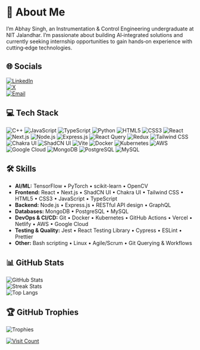 # 💫 About Me
I’m Abhay Singh, an Instrumentation & Control Engineering undergraduate at NIT Jalandhar. I’m passionate about building AI‑integrated solutions and currently seeking internship opportunities to gain hands‑on experience with cutting‑edge technologies.

## 🌐 Socials
[![LinkedIn](https://img.shields.io/badge/LinkedIn-%230077B5.svg?logo=linkedin&logoColor=white)](https://linkedin.com/in/abhay10singh)  
[![X](https://img.shields.io/badge/X-black.svg?logo=x&logoColor=white)](https://x.com/abhay10singh3i)  
[![Email](https://img.shields.io/badge/Email-D14836?logo=gmail&logoColor=white)](mailto:abhay10singh2004@gmail.com)

## 💻 Tech Stack
![C++](https://img.shields.io/badge/C++-%2300599C.svg?style=for-the-badge&logo=c%2B%2B) ![JavaScript](https://img.shields.io/badge/JavaScript-%23323330.svg?style=for-the-badge&logo=javascript&logoColor=%23F7DF1E) ![TypeScript](https://img.shields.io/badge/TypeScript-%23007ACC.svg?style=for-the-badge&logo=typescript&logoColor=white) ![Python](https://img.shields.io/badge/Python-3670A0?style=for-the-badge&logo=python&logoColor=ffdd54) ![HTML5](https://img.shields.io/badge/HTML5-%23E34F26.svg?style=for-the-badge&logo=html5&logoColor=white) ![CSS3](https://img.shields.io/badge/CSS3-%231572B6.svg?style=for-the-badge&logo=css3&logoColor=white) ![React](https://img.shields.io/badge/React-%2320232a.svg?style=for-the-badge&logo=react&logoColor=%2361DAFB) ![Next.js](https://img.shields.io/badge/Next.js-black.svg?style=for-the-badge&logo=next.js&logoColor=white) ![Node.js](https://img.shields.io/badge/Node.js-6DA55F.svg?style=for-the-badge&logo=node.js&logoColor=white) ![Express.js](https://img.shields.io/badge/Express.js-%23404d59.svg?style=for-the-badge&logo=express&logoColor=%2361DAFB) ![React Query](https://img.shields.io/badge/React%20Query-FF4154.svg?style=for-the-badge&logo=react-query&logoColor=white) ![Redux](https://img.shields.io/badge/Redux-%23593d88.svg?style=for-the-badge&logo=redux&logoColor=white) ![Tailwind CSS](https://img.shields.io/badge/Tailwind%20CSS-%2338B2AC.svg?style=for-the-badge&logo=tailwind-css&logoColor=white) ![Chakra UI](https://img.shields.io/badge/Chakra-4ED1C5.svg?style=for-the-badge&logo=chakraui&logoColor=white) ![ShadCN UI](https://img.shields.io/badge/ShadCN-000000.svg?style=for-the-badge&logo=shadcn) ![Vite](https://img.shields.io/badge/Vite-%23646CFF.svg?style=for-the-badge&logo=vite&logoColor=white) ![Docker](https://img.shields.io/badge/Docker-%230db7ed.svg?style=for-the-badge&logo=docker&logoColor=white) ![Kubernetes](https://img.shields.io/badge/Kubernetes-%238261D2.svg?style=for-the-badge&logo=kubernetes&logoColor=white) ![AWS](https://img.shields.io/badge/AWS-%23FF9900.svg?style=for-the-badge&logo=amazon-aws&logoColor=white) ![Google Cloud](https://img.shields.io/badge/Google%20Cloud-%234285F4.svg?style=for-the-badge&logo=google-cloud&logoColor=white) ![MongoDB](https://img.shields.io/badge/MongoDB-%234ea94b.svg?style=for-the-badge&logo=mongodb&logoColor=white) ![PostgreSQL](https://img.shields.io/badge/PostgreSQL-%23316192.svg?style=for-the-badge&logo=postgresql&logoColor=white) ![MySQL](https://img.shields.io/badge/MySQL-%234479A1.svg?style=for-the-badge&logo=mysql&logoColor=white)



## 🛠️ Skills
- **AI/ML:** TensorFlow • PyTorch • scikit-learn • OpenCV  
- **Frontend:** React • Next.js • ShadCN UI • Chakra UI • Tailwind CSS • HTML5 • CSS3 • JavaScript • TypeScript  
- **Backend:** Node.js • Express.js • RESTful API design • GraphQL  
- **Databases:** MongoDB • PostgreSQL • MySQL  
- **DevOps & CI/CD:** Git • Docker • Kubernetes • GitHub Actions • Vercel • Netlify • AWS • Google Cloud  
- **Testing & Quality:** Jest • React Testing Library • Cypress • ESLint • Prettier  
- **Other:** Bash scripting • Linux • Agile/Scrum • Git Querying & Workflows

## 📊 GitHub Stats
![GitHub Stats](https://github-readme-stats.vercel.app/api?username=abhay10singh&theme=dark&include_all_commits=false&count_private=false)  
![Streak Stats](https://nirzak-streak-stats.vercel.app/?user=abhay10singh&theme=dark&hide_border=false)  
![Top Langs](https://github-readme-stats.vercel.app/api/top-langs/?username=abhay10singh&theme=dark&layout=compact)

## 🏆 GitHub Trophies
![Trophies](https://github-profile-trophy.vercel.app/?username=abhay10singh&theme=radical&no-bg=true&margin-w=4)

[![Visit Count](https://visitcount.itsvg.in/api?id=abhay10singh&icon=0&color=0)](https://visitcount.itsvg.in)

<!-- Proudly created with GPRM (https://gprm.itsvg.in) -->
